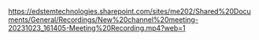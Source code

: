 https://edstemtechnologies.sharepoint.com/sites/me202/Shared%20Documents/General/Recordings/New%20channel%20meeting-20231023_161405-Meeting%20Recording.mp4?web=1
